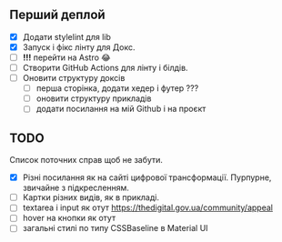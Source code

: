 ## Перший деплой

- [x] Додати stylelint для lib
- [x] Запуск і фікс лінту для Докс.
- [ ] **!!!** перейти на Astro 😂
- [ ] Створити GitHub Actions для лінту і білдів.
- [ ] Оновити структуру доксів
  - [ ] перша сторінка, додати хедер і футер ???
  - [ ] оновити структуру прикладів
  - [ ] додати посилання на мій Github і на проєкт

## TODO

Список поточних справ щоб не забути.

- [x] Різні посилання як на сайті цифрової трансформації. Пурпурне, звичайне з підкресленням.
- [ ] Картки різних видів, як в прикладі.
- [ ] textarea і input як отут https://thedigital.gov.ua/community/appeal
- [ ] hover на кнопки як отут
- [ ] загальні стилі по типу CSSBaseline в Material UI
